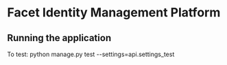 # Facet Identity Management Platform

## Running the application

To test: python manage.py test --settings=api.settings_test